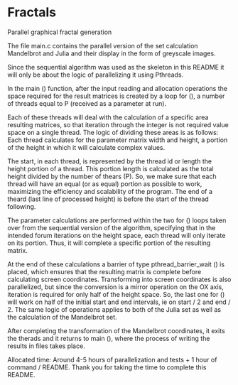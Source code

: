 # Fractals
Parallel graphical fractal generation

The file main.c contains the parallel version of the set calculation
Mandelbrot and Julia and their display in the form of greyscale images.

Since the sequential algorithm was used as the skeleton in this README
it will only be about the logic of parallelizing it using Pthreads.

In the main () function, after the input reading and allocation operations
the space required for the result matrices is created by a loop
for (), a number of threads equal to P (received as a parameter at run).

Each of these threads will deal with the calculation of a specific area
resulting matrices, so that iteration through the integer is not required
value space on a single thread. The logic of dividing these areas
is as follows: Each thread calculates for the parameter matrix
width and height, a portion of the height in which it will calculate complex values.

The start, in each thread, is represented by the thread id or length
the height portion of a thread. This portion length is calculated
as the total height divided by the number of thears (P). So,
we make sure that each thread will have an equal (or as equal) portion as possible
to work, maximizing the efficiency and scalability of the program. The end of a
theard (last line of processed height) is before the start of the thread
following.

The parameter calculations are performed within the two for () loops taken over
from the sequential version of the algorithm, specifying that in the intended forum
iterations on the height space, each thread will only iterate on its portion.
Thus, it will complete a specific portion of the resulting matrix.

At the end of these calculations a barrier of type pthread_barrier_wait () is placed,
which ensures that the resulting matrix is ​​complete before calculating
screen coordinates. Transforming into screen coordinates is also
parallelized, but since the conversion is a mirror operation on the OX axis,
iteration is required for only half of the height space. So, the last one
for () will work on half of the initial start and end intervals, ie
on start / 2 and end / 2. The same logic of operations applies to both
of the Julia set as well as the calculation of the Mandelbrot set.

After completing the transformation of the Mandelbrot coordinates, it exits the therads and
it returns to main (), where the process of writing the results in files takes place.

Allocated time: Around 4-5 hours of parallelization and tests + 1 hour of command / README.
Thank you for taking the time to complete this README.
